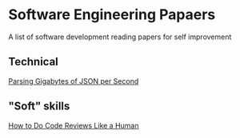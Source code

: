 # Software Engineering Papaers
A list of software development reading papers for self improvement

## Technical
[Parsing Gigabytes of JSON per Second](https://arxiv.org/abs/1902.08318)

## "Soft" skills
[How to Do Code Reviews Like a Human](https://mtlynch.io/human-code-reviews-1/)
